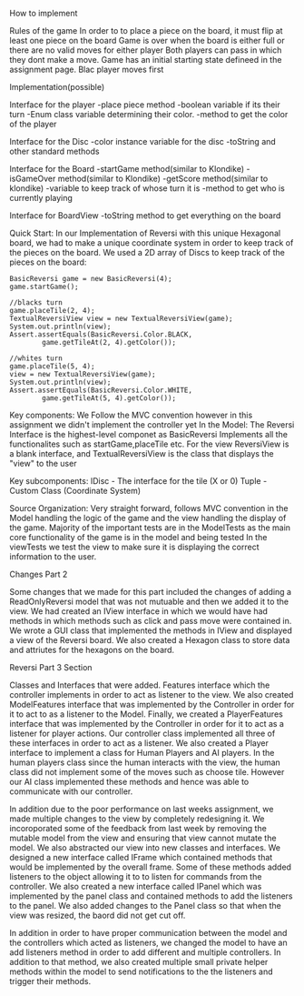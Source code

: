 How to implement

Rules of the game
In order to to place a piece on the board, it must flip at least one piece on the board 
Game is over when the board is either full or there are no valid moves for either player
Both players can pass in which they dont make a move.
Game has an initial starting state defineed in the assignment page.
Blac player moves first

Implementation(possible)

Interface for the player
-place piece method
-boolean variable if its their turn
-Enum class variable determining their color.
-method to get the color of the player

Interface for the Disc
-color instance variable for the disc
-toString and other standard methods

Interface for the Board
-startGame method(similar to Klondike)
-isGameOver method(similar to Klondike)
-getScore method(similar to klondike)
-variable to keep track of whose turn it is 
-method to get who is currently playing

Interface for BoardView
-toString method to get everything on the board

Quick Start: In our Implementation of Reversi with this unique Hexagonal board, we had to 
make a unique coordinate system in order to keep track of the pieces on the board.
We used a 2D array of Discs to keep track of the pieces on the board:

    BasicReversi game = new BasicReversi(4);
    game.startGame();

    //blacks turn
    game.placeTile(2, 4);
    TextualReversiView view = new TextualReversiView(game);
    System.out.println(view);
    Assert.assertEquals(BasicReversi.Color.BLACK,
            game.getTileAt(2, 4).getColor());

    //whites turn
    game.placeTile(5, 4);
    view = new TextualReversiView(game);
    System.out.println(view);
    Assert.assertEquals(BasicReversi.Color.WHITE,
            game.getTileAt(5, 4).getColor());



Key components: We Follow the MVC convention however in this assignment we didn't implement
the controller yet 
In the Model: The Reversi Interface is the highest-level componet as BasicReversi Implements
all the functionalites such as startGame,placeTile etc. For the view ReversiView is a blank
interface, and TextualReversiView is the class that displays the "view" to the user

Key subcomponents: 
IDisc - The interface for the tile (X or 0)
Tuple - Custom Class (Coordinate System)

Source Organization:
Very straight forward, follows MVC convention in the Model handling the logic of the game
and the view handling the display of the game. Majority of the important tests are in the
ModelTests as the main core functionality of the game is in the model and being tested
In the viewTests we test the view to make sure it is displaying the correct information
to the user.


Changes Part 2

Some changes that we made for this part included the changes of adding a ReadOnlyReversi model that was not mutuable 
and then we added it to the view. We had created an IView interface in which we would have had methods in which methods 
such as click and pass move were contained in. We wrote a GUI class that implemented the methods in IView and displayed a
view of the Reversi board. We also created a Hexagon class to store data and attriutes for the hexagons on the board. 

Reversi Part 3 Section

Classes and Interfaces that were added. Features interface which the controller implements in order to act as listener to
the view. We also created ModelFeatures interface that was implemented by the Controller in order for it to act to as a 
listener to the Model. Finally, we created a PlayerFeatures interface that was implemented by the Controller in order for
it to act as a listener for player actions. Our controller class implemented all three of these interfaces in order to act 
as a listener. We also created a Player interface to implement a class for Human Players and AI players. In the human players 
class since the human interacts with the view, the human class did not implement some of the moves such as choose tile. 
However our AI class implemented these methods and hence was able to communicate with our controller.

In addition due to the poor performance on last weeks assignment, we made multiple changes to the view by completely 
redesigning it. We incoroporated some of the feedback from last week by removing the mutable model from the view and 
ensuring that view cannot mutate the model. We also abstracted our view into new classes and interfaces. We designed 
a new interface called IFrame which contained methods that would be implemented by the overall frame. Some of these
methods added listeners to the object allowing it to to listen for commands from the controller.
We also created a new interface called IPanel which was implemented by the panel class and contained methods to add the listeners to the panel.
We also added changes to the Panel class so that when the view was resized, the baord did not get cut off. 

In addition in order to have proper communication between the model and the controllers which acted as listeners, we changed 
the model to have an add listeners method in order to add different and multiple controllers. In addition to that method,
we also created multiple small private helper methods within the model to send notifications to the the listeners and trigger
their methods.